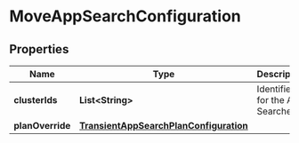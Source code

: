 # MoveAppSearchConfiguration

## Properties
Name | Type | Description | Notes
------------ | ------------- | ------------- | -------------
**clusterIds** | **List&lt;String&gt;** | Identifiers for the App Searches. | 
**planOverride** | [**TransientAppSearchPlanConfiguration**](TransientAppSearchPlanConfiguration.md) |  |  [optional]
